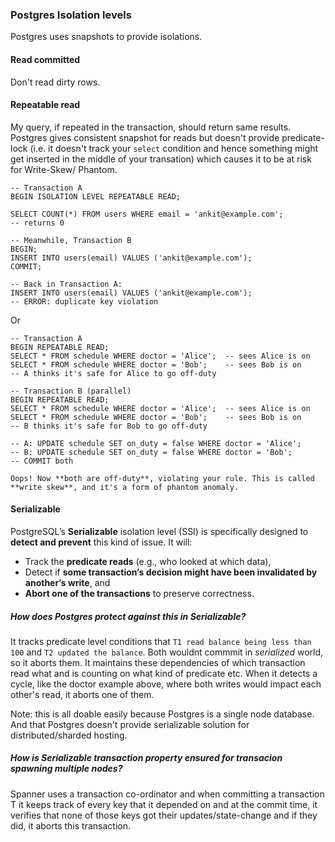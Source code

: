 ### Postgres Isolation levels
Postgres uses snapshots to provide isolations.

#### Read committed
Don't read dirty rows.

#### Repeatable read
My query, if repeated in the transaction, should return same results. Postgres gives consistent snapshot for reads but doesn't provide predicate-lock (i.e. it doesn't track your `select` condition and hence something might get inserted in the middle of your transation) which causes it to be at risk for Write-Skew/ Phantom.

```
-- Transaction A
BEGIN ISOLATION LEVEL REPEATABLE READ;

SELECT COUNT(*) FROM users WHERE email = 'ankit@example.com';
-- returns 0

-- Meanwhile, Transaction B
BEGIN;
INSERT INTO users(email) VALUES ('ankit@example.com');
COMMIT;

-- Back in Transaction A:
INSERT INTO users(email) VALUES ('ankit@example.com');
-- ERROR: duplicate key violation

```

Or
```
-- Transaction A
BEGIN REPEATABLE READ;
SELECT * FROM schedule WHERE doctor = 'Alice';  -- sees Alice is on
SELECT * FROM schedule WHERE doctor = 'Bob';    -- sees Bob is on
-- A thinks it's safe for Alice to go off-duty

-- Transaction B (parallel)
BEGIN REPEATABLE READ;
SELECT * FROM schedule WHERE doctor = 'Alice';  -- sees Alice is on
SELECT * FROM schedule WHERE doctor = 'Bob';    -- sees Bob is on
-- B thinks it's safe for Bob to go off-duty

-- A: UPDATE schedule SET on_duty = false WHERE doctor = 'Alice';
-- B: UPDATE schedule SET on_duty = false WHERE doctor = 'Bob';
-- COMMIT both

Oops! Now **both are off-duty**, violating your rule. This is called **write skew**, and it's a form of phantom anomaly.

```
#### Serializable

PostgreSQL’s **Serializable** isolation level (SSI) is specifically designed to **detect and prevent** this kind of issue. It will:

- Track the **predicate reads** (e.g., who looked at which data),
- Detect if **some transaction’s decision might have been invalidated by another’s write**, and
- **Abort one of the transactions** to preserve correctness.

##### How does Postgres protect against this in Serializable?
It tracks predicate level conditions that `T1 read balance being less than 100` and `T2 updated the balance`. Both wouldnt commmit in *serialized* world, so it aborts them. It maintains these dependencies of which transaction read what and is counting on what kind of predicate etc. When it detects a cycle, like the doctor example above, where both writes would impact each other's read, it aborts one of them. 

Note: this is all doable easily because Postgres is a single node database. And that Postgres doesn't provide serializable solution for distributed/sharded hosting.

##### How is Serializable transaction property ensured for transacion spawning multiple nodes?

Spanner uses a transaction co-ordinator and when committing a transaction T it keeps track of every key that it depended on and at the commit time, it verifies that none of those keys got their updates/state-change and if they did, it aborts this transaction.

